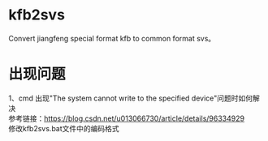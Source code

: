 # kfb2svs
Convert jiangfeng special format kfb to common format svs。

# 出现问题  
1、cmd 出现"The system cannot write to the specified device"问题时如何解决  
参考链接：https://blog.csdn.net/u013066730/article/details/96334929  
修改kfb2svs.bat文件中的编码格式
